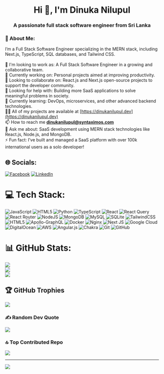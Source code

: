 <h1 align="center">Hi 👋, I'm Dinuka Nilupul</h1>
<h3 align="center">A passionate full stack software engineer from Sri Lanka</h3>

### 💫 About Me:
I’m a Full Stack Software Engineer specializing in the MERN stack, including Next.js, TypeScript, SQL databases, and Tailwind CSS.<br><br>🌟 I'm looking to work as: A Full Stack Software Engineer in a growing and collaborative team.<br>🔭 Currently working on: Personal projects aimed at improving productivity.<br>👯 Looking to collaborate on: React.js and Next.js open-source projects to support the developer community.<br>🤝 Looking for help with: Building more SaaS applications to solve meaningful problems in society.<br>🌱 Currently learning: DevOps, microservices, and other advanced backend technologies.<br>👨‍💻 All of my projects are available at [https://dinukanilupul.dev](https://dinukanilupul.dev)<br>📫 How to reach me **dinukanilupul@syntaximos.com**<br>💬 Ask me about: SaaS development using MERN stack technologies like React.js, Node.js, and MongoDB.<br>⚡ Fun fact: I’ve built and managed a SaaS platform with over 100k international users as a solo developer!


## 🌐 Socials:
[![Facebook](https://img.shields.io/badge/Facebook-%231877F2.svg?logo=Facebook&logoColor=white)](https://facebook.com/dinukanilupul1999) [![LinkedIn](https://img.shields.io/badge/LinkedIn-%230077B5.svg?logo=linkedin&logoColor=white)](https://linkedin.com/in/dinukanilupul) 

# 💻 Tech Stack:
![JavaScript](https://img.shields.io/badge/javascript-%23323330.svg?style=for-the-badge&logo=javascript&logoColor=%23F7DF1E) ![HTML5](https://img.shields.io/badge/html5-%23E34F26.svg?style=for-the-badge&logo=html5&logoColor=white) ![Python](https://img.shields.io/badge/python-3670A0?style=for-the-badge&logo=python&logoColor=ffdd54) ![TypeScript](https://img.shields.io/badge/typescript-%23007ACC.svg?style=for-the-badge&logo=typescript&logoColor=white) ![React](https://img.shields.io/badge/react-%2320232a.svg?style=for-the-badge&logo=react&logoColor=%2361DAFB) ![React Query](https://img.shields.io/badge/-React%20Query-FF4154?style=for-the-badge&logo=react%20query&logoColor=white) ![React Router](https://img.shields.io/badge/React_Router-CA4245?style=for-the-badge&logo=react-router&logoColor=white) ![NodeJS](https://img.shields.io/badge/node.js-6DA55F?style=for-the-badge&logo=node.js&logoColor=white) ![MongoDB](https://img.shields.io/badge/MongoDB-%234ea94b.svg?style=for-the-badge&logo=mongodb&logoColor=white) ![MySQL](https://img.shields.io/badge/mysql-4479A1.svg?style=for-the-badge&logo=mysql&logoColor=white) ![SQLite](https://img.shields.io/badge/sqlite-%2307405e.svg?style=for-the-badge&logo=sqlite&logoColor=white) ![TailwindCSS](https://img.shields.io/badge/tailwindcss-%2338B2AC.svg?style=for-the-badge&logo=tailwind-css&logoColor=white) ![HTML5](https://img.shields.io/badge/html5-%23E34F26.svg?style=for-the-badge&logo=html5&logoColor=white) ![Apollo-GraphQL](https://img.shields.io/badge/-ApolloGraphQL-311C87?style=for-the-badge&logo=apollo-graphql) ![Docker](https://img.shields.io/badge/docker-%230db7ed.svg?style=for-the-badge&logo=docker&logoColor=white) ![Nginx](https://img.shields.io/badge/nginx-%23009639.svg?style=for-the-badge&logo=nginx&logoColor=white) ![Next JS](https://img.shields.io/badge/Next-black?style=for-the-badge&logo=next.js&logoColor=white) ![Google Cloud](https://img.shields.io/badge/GoogleCloud-%234285F4.svg?style=for-the-badge&logo=google-cloud&logoColor=white) ![DigitalOcean](https://img.shields.io/badge/DigitalOcean-%230167ff.svg?style=for-the-badge&logo=digitalOcean&logoColor=white) ![AWS](https://img.shields.io/badge/AWS-%23FF9900.svg?style=for-the-badge&logo=amazon-aws&logoColor=white) ![Angular.js](https://img.shields.io/badge/angular.js-%23E23237.svg?style=for-the-badge&logo=angularjs&logoColor=white) ![Chakra](https://img.shields.io/badge/chakra-%234ED1C5.svg?style=for-the-badge&logo=chakraui&logoColor=white) ![Git](https://img.shields.io/badge/git-%23F05033.svg?style=for-the-badge&logo=git&logoColor=white) ![GitHub](https://img.shields.io/badge/github-%23121011.svg?style=for-the-badge&logo=github&logoColor=white)
# 📊 GitHub Stats:
![](https://github-readme-stats.vercel.app/api?username=desilvakdn&theme=merko&hide_border=false&include_all_commits=true&count_private=true)<br/>
![](https://github-readme-streak-stats.herokuapp.com/?user=desilvakdn&theme=merko&hide_border=false)<br/>
![](https://github-readme-stats.vercel.app/api/top-langs/?username=desilvakdn&theme=merko&hide_border=false&include_all_commits=true&count_private=true&layout=compact)

## 🏆 GitHub Trophies
![](https://github-profile-trophy.vercel.app/?username=desilvakdn&theme=radical&no-frame=false&no-bg=true&margin-w=4)

### ✍️ Random Dev Quote
![](https://quotes-github-readme.vercel.app/api?type=horizontal&theme=dark)

### 🔝 Top Contributed Repo
![](https://github-contributor-stats.vercel.app/api?username=desilvakdn&limit=5&theme=dark&combine_all_yearly_contributions=true)

---
[![](https://visitcount.itsvg.in/api?id=desilvakdn&icon=0&color=3)](https://visitcount.itsvg.in)

<!-- Proudly created with GPRM ( https://gprm.itsvg.in ) -->
